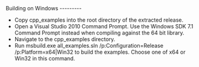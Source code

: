 <A name="toc2-1" title="Building on Windows" />
Building on Windows
---------

* Copy cpp_examples into the root directory of the extracted release.
* Open a Visual Studio 2010 Command Prompt.  Use the Windows SDK 7.1 Command Prompt instead when compiling against the 64 bit library.
* Navigate to the cpp_examples directory.
* Run msbuild.exe all_examples.sln /p:Configuration=Release /p:Platform=x64|Win32 to build the examples.  Choose one of x64 or Win32 in this command.
